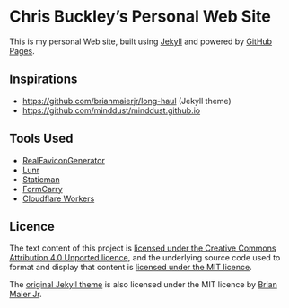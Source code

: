 # Chris Buckley’s Personal Web Site

This is my personal Web site, built using [Jekyll](https://jekyllrb.com) and powered by [GitHub Pages](https://pages.github.com/).

## Inspirations

* https://github.com/brianmaierjr/long-haul (Jekyll theme)
* https://github.com/minddust/minddust.github.io

## Tools Used

* [RealFaviconGenerator](https://realfavicongenerator.net/)
* [Lunr](https://lunrjs.com/)
* [Staticman](https://staticman.net/)
* [FormCarry](https://formcarry.com/)
* [Cloudflare Workers](https://www.cloudflare.com/en-gb/products/cloudflare-workers/)

## Licence

The text content of this project is [licensed under the Creative Commons Attribution 4.0 Unported licence](LICENSE-CONTENT.md), and the underlying source code used to format and display that content is [licensed under the MIT licence](LICENSE.md).

The [original Jekyll theme](https://github.com/brianmaierjr/long-haul) is also licensed under the MIT licence by [Brian Maier Jr](https://brianmaierjr.com/).
